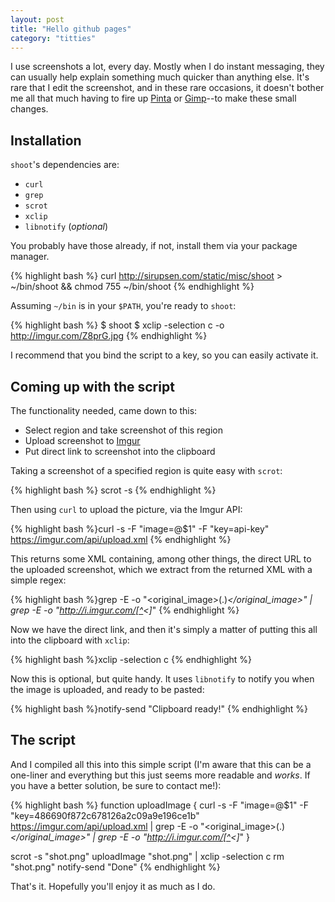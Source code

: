 ```yaml
---
layout: post
title: "Hello github pages"
category: "titties"
---
```


I use screenshots a lot, every day. Mostly when I do instant messaging, they can usually help explain something much quicker than anything else. It's rare that I edit the screenshot, and in these rare occasions, it doesn't bother me all that much having to fire up [Pinta](http://pinta-project.com/) or [Gimp](http://www.gimp.org/)--to make these small changes.

## Installation

`shoot`'s dependencies are: 

* `curl`
* `grep`
* `scrot` 
* `xclip`
* `libnotify` (*optional*)

You probably have those already, if not, install them via your package manager.

{% highlight bash %}
curl http://sirupsen.com/static/misc/shoot > ~/bin/shoot && chmod 755 ~/bin/shoot
{% endhighlight %}

Assuming `~/bin` is in your `$PATH`, you're ready to `shoot`:

{% highlight bash %}
$ shoot
$ xclip -selection c -o
http://imgur.com/Z8prG.jpg
{% endhighlight %}

I recommend that you bind the script to a key, so you can easily activate it.

## Coming up with the script

The functionality needed, came down to this:

* Select region and take screenshot of this region
* Upload screenshot to [Imgur](http://imgur.com)
* Put direct link to screenshot into the clipboard

Taking a screenshot of a specified region is quite easy with `scrot`:

{% highlight bash %}
scrot -s
{% endhighlight %}

Then using `curl` to upload the picture, via the Imgur API:

{% highlight bash %}curl -s -F "image=@$1" -F "key=api-key" \
https://imgur.com/api/upload.xml {% endhighlight %}

This returns some XML containing, among other things, the direct URL to the uploaded screenshot, which we extract from the returned XML with a simple regex:

{% highlight bash %}grep -E -o "<original_image>(.)*</original_image>" | \
grep -E -o "http://i.imgur.com/[^<]*" {% endhighlight %}

Now we have the direct link, and then it's simply a matter of putting this all into the clipboard with `xclip`:

{% highlight bash %}xclip -selection c {% endhighlight %}

Now this is optional, but quite handy. It uses `libnotify` to notify you when the image is uploaded, and ready to be pasted:

{% highlight bash %}notify-send "Clipboard ready!" {% endhighlight %}

## The script

And I compiled all this into this simple script (I'm aware that this can be a one-liner and everything but this just seems more readable and *works*. If you have a better solution, be sure to contact me!):

{% highlight bash %}
function uploadImage {
  curl -s -F "image=@$1" -F "key=486690f872c678126a2c09a9e196ce1b" https://imgur.com/api/upload.xml | grep -E -o "<original_image>(.)*</original_image>" | grep -E -o "http://i.imgur.com/[^<]*"
}

scrot -s "shot.png" 
uploadImage "shot.png" | xclip -selection c
rm "shot.png"
notify-send "Done"
{% endhighlight %}

That's it. Hopefully you'll enjoy it as much as I do.
